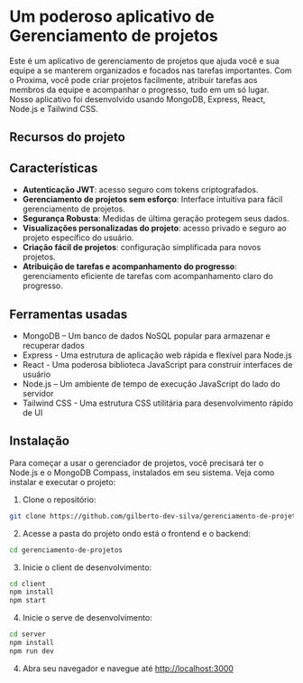 # Um poderoso aplicativo de **Gerenciamento de projetos**

Este é um aplicativo de gerenciamento de projetos que ajuda você e sua equipe a se manterem organizados e focados nas tarefas importantes. Com o Proxima, você pode criar projetos facilmente, atribuir tarefas aos membros da equipe e acompanhar o progresso, tudo em um só lugar. Nosso aplicativo foi desenvolvido usando MongoDB, Express, React, Node.js e Tailwind CSS.

## Recursos do projeto

## Características

- **Autenticação JWT**: acesso seguro com tokens criptografados.
- **Gerenciamento de projetos sem esforço**: Interface intuitiva para fácil gerenciamento de projetos.
- **Segurança Robusta**: Medidas de última geração protegem seus dados.
- **Visualizações personalizadas do projeto**: acesso privado e seguro ao projeto específico do usuário.
- **Criação fácil de projetos**: configuração simplificada para novos projetos.
- **Atribuição de tarefas e acompanhamento do progresso**: gerenciamento eficiente de tarefas com acompanhamento claro do progresso.

## Ferramentas usadas

- MongoDB – Um banco de dados NoSQL popular para armazenar e recuperar dados
- Express - Uma estrutura de aplicação web rápida e flexível para Node.js
- React - Uma poderosa biblioteca JavaScript para construir interfaces de usuário
- Node.js – Um ambiente de tempo de execução JavaScript do lado do servidor
- Tailwind CSS - Uma estrutura CSS utilitária para desenvolvimento rápido de UI

## Instalação

Para começar a usar o gerenciador de projetos, você precisará ter o Node.js e o MongoDB Compass, instalados em seu sistema. Veja como instalar e executar o projeto:

1. Clone o repositório:
```sh
git clone https://github.com/gilberto-dev-silva/gerenciamento-de-projetos
```
2. Acesse a pasta do projeto ondo está o frontend e o backend:
```sh
cd gerenciamento-de-projetos
```	

3. Inicie o client de desenvolvimento:
```sh
cd client
npm install
npm start
```

4. Inicie o serve de desenvolvimento:
```sh
cd server
npm install
npm run dev
```

4. Abra seu navegador e navegue até <http://localhost:3000>